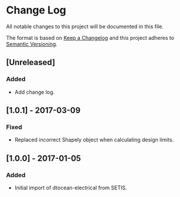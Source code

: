 # Change Log

All notable changes to this project will be documented in this file.

The format is based on [Keep a Changelog](http://keepachangelog.com/)
and this project adheres to [Semantic Versioning](http://semver.org/).

## [Unreleased]

### Added

- Add change log.

## [1.0.1] - 2017-03-09

### Fixed

- Replaced incorrect Shapely object when calculating design limits.

## [1.0.0] - 2017-01-05

### Added

- Initial import of dtocean-electrical from SETIS.

